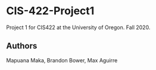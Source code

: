 # CIS-422-Project1

Project 1 for CIS422 at the University of Oregon. Fall 2020.

## Authors

Mapuana Maka, Brandon Bower, Max Aguirre
